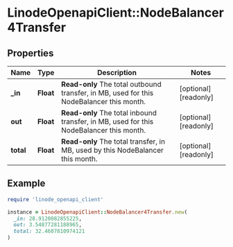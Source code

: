 # LinodeOpenapiClient::NodeBalancer4Transfer

## Properties

| Name | Type | Description | Notes |
| ---- | ---- | ----------- | ----- |
| **_in** | **Float** | __Read-only__ The total outbound transfer, in MB, used for this NodeBalancer this month. | [optional][readonly] |
| **out** | **Float** | __Read-only__ The total inbound transfer, in MB, used for this NodeBalancer this month. | [optional][readonly] |
| **total** | **Float** | __Read-only__ The total transfer, in MB, used by this NodeBalancer this month. | [optional][readonly] |

## Example

```ruby
require 'linode_openapi_client'

instance = LinodeOpenapiClient::NodeBalancer4Transfer.new(
  _in: 28.9120082855225,
  out: 3.54877281188965,
  total: 32.4607810974121
)
```

